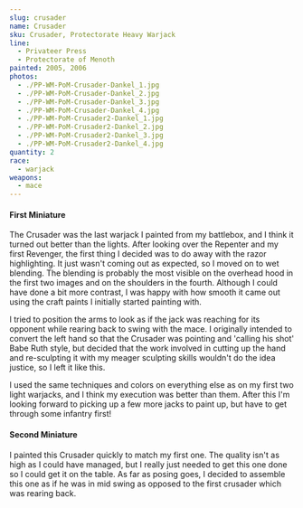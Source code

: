 ```yaml
---
slug: crusader
name: Crusader
sku: Crusader, Protectorate Heavy Warjack
line:
  - Privateer Press
  - Protectorate of Menoth
painted: 2005, 2006
photos:
  - ./PP-WM-PoM-Crusader-Dankel_1.jpg
  - ./PP-WM-PoM-Crusader-Dankel_2.jpg
  - ./PP-WM-PoM-Crusader-Dankel_3.jpg
  - ./PP-WM-PoM-Crusader-Dankel_4.jpg
  - ./PP-WM-PoM-Crusader2-Dankel_1.jpg
  - ./PP-WM-PoM-Crusader2-Dankel_2.jpg
  - ./PP-WM-PoM-Crusader2-Dankel_3.jpg
  - ./PP-WM-PoM-Crusader2-Dankel_4.jpg
quantity: 2
race:
  - warjack
weapons:
  - mace
---
```


#### First Miniature

The Crusader was the last warjack I painted from my battlebox, and I think it turned out better than the lights. After looking over the Repenter and my first Revenger, the first thing I decided was to do away with the razor highlighting. It just wasn't coming out as expected, so I moved on to wet blending. The blending is probably the most visible on the overhead hood in the first two images and on the shoulders in the fourth. Although I could have done a bit more contrast, I was happy with how smooth it came out using the craft paints I initially started painting with.

I tried to position the arms to look as if the jack was reaching for its opponent while rearing back to swing with the mace. I originally intended to convert the left hand so that the Crusader was pointing and 'calling his shot' Babe Ruth style, but decided that the work involved in cutting up the hand and re-sculpting it with my meager sculpting skills wouldn't do the idea justice, so I left it like this.

I used the same techniques and colors on everything else as on my first two light warjacks, and I think my execution was better than them. After this I'm looking forward to picking up a few more jacks to paint up, but have to get through some infantry first!

#### Second Miniature

I painted this Crusader quickly to match my first one. The quality isn't as high as I could have managed, but I really just needed to get this one done so I could get it on the table. As far as posing goes, I decided to assemble this one as if he was in mid swing as opposed to the first crusader which was rearing back.
